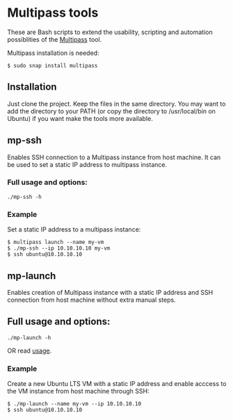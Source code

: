# Multipass tools
These are Bash scripts to extend the usability, scripting and automation possiblities of the [Multipass](https://multipass.run/) tool.

Multipass installation is needed:
```
$ sudo snap install multipass
```

## Installation
Just clone the project. 
Keep the files in the same directory.
You may want to add the directory to your PATH (or copy the directory to /usr/local/bin on Ubuntu) if you want make the tools more available.

## mp-ssh
Enables SSH connection to a Multipass instance from host machine.
It can be used to set a static IP address to multipass instance.

### Full usage and options:
```
./mp-ssh -h
```

### Example
Set a static IP address to a multipass instance:
```
$ multipass launch --name my-vm
$ ./mp-ssh --ip 10.10.10.10 my-vm
$ ssh ubuntu@10.10.10.10
```

## mp-launch
Enables creation of Multipass instance with a static IP address and SSH connection from host machine without extra manual steps.

## Full usage and options:
```
./mp-launch -h
```
OR
read [usage](https://github.com/mkaapu/vm-utility/blob/main/multipass/usage).

### Example
Create a new Ubuntu LTS VM with a static IP address and enable acccess to the VM instance from host machine through SSH:
```
$ ./mp-launch --name my-vm --ip 10.10.10.10
$ ssh ubuntu@10.10.10.10
```

